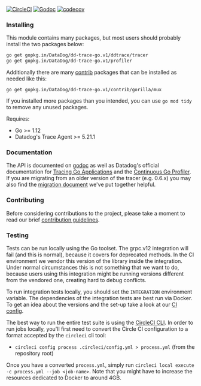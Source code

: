 [![CircleCI](https://circleci.com/gh/DataDog/dd-trace-go/tree/v1.svg?style=svg)](https://circleci.com/gh/DataDog/dd-trace-go/tree/v1)
[![Godoc](http://img.shields.io/badge/godoc-reference-blue.svg?style=flat)](https://godoc.org/gopkg.in/DataDog/dd-trace-go.v1/ddtrace)
[![codecov](https://codecov.io/gh/DataDog/dd-trace-go/branch/v1/graph/badge.svg?token=jGG20Xhv8i)](https://codecov.io/gh/DataDog/dd-trace-go)

### Installing

This module contains many packages, but most users should probably install the two packages below:

```bash
go get gopkg.in/DataDog/dd-trace-go.v1/ddtrace/tracer
go get gopkg.in/DataDog/dd-trace-go.v1/profiler
```

Additionally there are many [contrib](./contrib) packages that can be installed as needed like this:

```
go get gopkg.in/DataDog/dd-trace-go.v1/contrib/gorilla/mux
```

If you installed more packages than you intended, you can use `go mod tidy` to remove any unused packages.

Requires:

* Go >= 1.12
* Datadog's Trace Agent >= 5.21.1

### Documentation

The API is documented on [godoc](https://godoc.org/gopkg.in/DataDog/dd-trace-go.v1/ddtrace) as well as Datadog's official documentation for [Tracing Go Applications](https://docs.datadoghq.com/tracing/setup/go/) and the [Continuous Go Profiler](https://docs.datadoghq.com/tracing/profiler/enabling/go). If you are migrating from an older version of the tracer (e.g. 0.6.x) you may also find the [migration document](https://github.com/DataDog/dd-trace-go/blob/v1/MIGRATING.md) we've put together helpful.

### Contributing

Before considering contributions to the project, please take a moment to read our brief [contribution guidelines](https://github.com/DataDog/dd-trace-go/blob/v1/CONTRIBUTING.md).

### Testing

Tests can be run locally using the Go toolset. The grpc.v12 integration will fail (and this is normal), because it covers for deprecated methods. In the CI environment
we vendor this version of the library inside the integration. Under normal circumstances this is not something that we want to do, because users using this integration
might be running versions different from the vendored one, creating hard to debug conflicts.

To run integration tests locally, you should set the `INTEGRATION` environment variable. The dependencies of the integration tests are best run via Docker. To get an
idea about the versions and the set-up take a look at our [CI config](https://github.com/DataDog/dd-trace-go/blob/v1/.circleci/config.yml).

The best way to run the entire test suite is using the [CircleCI CLI](https://circleci.com/docs/2.0/local-cli/). In order to run
jobs locally, you'll first need to convert the Circle CI configuration to a format accepted by the `circleci` cli tool:
  * `circleci config process .circleci/config.yml > process.yml` (from the repository root)

Once you have a converted `process.yml`, simply run `circleci local execute -c process.yml --job <job-name>`. 
Note that you might have to increase the resources dedicated to Docker to around 4GB.
